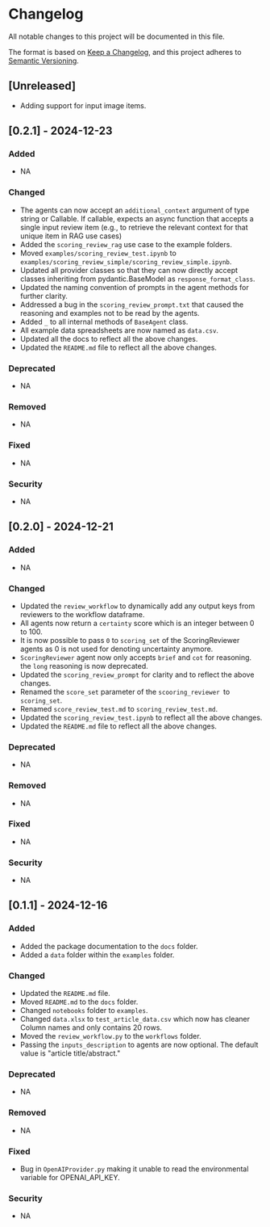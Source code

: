 # Changelog

All notable changes to this project will be documented in this file.

The format is based on [Keep a Changelog](https://keepachangelog.com/en/1.0.0/),
and this project adheres to [Semantic Versioning](https://semver.org/spec/v2.0.0.html).

## [Unreleased]

- Adding support for input image items.

## [0.2.1] - 2024-12-23

### Added

- NA

### Changed

- The agents can now accept an `additional_context` argument of type string or Callable. If callable, expects an async function that accepts a single input review item (e.g., to retrieve the relevant context for that unique item in RAG use cases)
- Added the `scoring_review_rag` use case to the example folders.
- Moved `examples/scoring_review_test.ipynb` to `examples/scoring_review_simple/scoring_review_simple.ipynb`.
- Updated all provider classes so that they can now directly accept classes inheriting from pydantic.BaseModel as `response_format_class`.
- Updated the naming convention of prompts in the agent methods for further clarity.
- Addressed a bug in the `scoring_review_prompt.txt` that caused the reasoning and examples not to be read by the agents.
- Added `_` to all internal methods of `BaseAgent` class.
- All example data spreadsheets are now named as `data.csv`.
- Updated all the docs to reflect all the above changes.
- Updated the `README.md` file to reflect all the above changes.

### Deprecated

- NA

### Removed

- NA

### Fixed

- NA

### Security

- NA

## [0.2.0] - 2024-12-21

### Added

- NA

### Changed

- Updated the `review_workflow` to dynamically add any output keys from reviewers to the workflow dataframe.
- All agents now return a `certainty` score which is an integer between 0 to 100.
- It is now possible to pass `0` to `scoring_set` of the ScoringReviewer agents as 0 is not used for denoting uncertainty anymore.
- `ScoringReviewer` agent now only accepts `brief` and `cot` for reasoning. the `long` reasoning is now deprecated.
- Updated the `scoring_review_prompt` for clarity and to reflect the above changes.
- Renamed the `score_set` parameter of the `scooring_reviewer `to `scoring_set`.
- Renamed `score_review_test.md` to `scoring_review_test.md`.
- Updated the `scoring_review_test.ipynb` to reflect all the above changes.
- Updated the `README.md` file to reflect all the above changes.

### Deprecated

- NA

### Removed

- NA

### Fixed

- NA

### Security

- NA

## [0.1.1] - 2024-12-16

### Added

- Added the package documentation to the `docs` folder.
- Added a `data` folder within the `examples` folder.

### Changed

- Updated the `README.md` file.
- Moved `README.md` to the `docs` folder.
- Changed `notebooks` folder to `examples`.
- Changed `data.xlsx` to `test_article_data.csv` which now has cleaner Column names and only contains 20 rows.
- Moved the `review_workflow.py` to the `workflows` folder.
- Passing the `inputs_description` to agents are now optional. The default value is "article title/abstract."

### Deprecated

- NA

### Removed

- NA

### Fixed

- Bug in `OpenAIProvider.py` making it unable to read the environmental variable for OPENAI_API_KEY.

### Security

- NA
